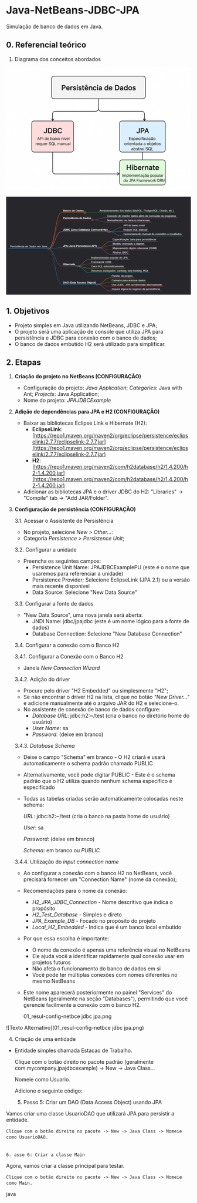 # Java-NetBeans-JDBC-JPA

Simulação de banco de dados em Java.

## 0. Referencial teórico
1. Diagrama dos conceitos abordados
   
![Diagrama 1](00_dia-coneitos.png)

![Diagrama 2](19_Java_JDBC_JPA_DAO.JPG)


## 1. Objetivos

- Projeto simples em Java utilizando NetBeans, JDBC e JPA;
- O projeto será uma aplicação de console que utiliza JPA para persistência e JDBC para conexão com o banco de dados;
- O banco de dados embutido H2 será utilizado para simplificar.

## 2. Etapas

1. **Criação do projeto no NetBeans (CONFIGURAÇÃO)**
   - Configuração do projeto: _Java Application_; _Categories_: Java with Ant; _Projects_: Java Application;
   - Nome do projeto: _JPAJDBCExample_

2. **Adição de dependências para JPA e H2 (CONFIGURAÇÃO)**
   - Baixar as bibliotecas Eclipse Link e Hibernate (H2):
     - **EclipseLink**: [https://repo1.maven.org/maven2/org/eclipse/persistence/eclipselink/2.7.7/eclipselink-2.7.7.jar](https://repo1.maven.org/maven2/org/eclipse/persistence/eclipselink/2.7.7/eclipselink-2.7.7.jar)
     - **H2**: [https://repo1.maven.org/maven2/com/h2database/h2/1.4.200/h2-1.4.200.jar](https://repo1.maven.org/maven2/com/h2database/h2/1.4.200/h2-1.4.200.jar)
   - Adicionar as bibliotecas JPA e o driver JDBC do H2: "Libraries" -> "Compile" tab -> "Add JAR/Folder".

3. **Configuração de persistência (CONFIGURAÇÃO)**

   3.1. Acessar o Assistente de Persistência  
   - No projeto, selecione _New > Other..._:  
   - Categoria _Persistence_ > _Persistence Unit_;

   3.2. Configurar a unidade  
   - Preencha os seguintes campos:  
     - Persistence Unit Name: JPAJDBCExamplePU (este é o nome que usaremos para referenciar a unidade)  
     - Persistence Provider: Selecione EclipseLink (JPA 2.1) ou a versão mais recente disponível  
     - Data Source: Selecione "New Data Source"

   3.3. Configurar a fonte de dados  
   - "New Data Source", uma nova janela será aberta:  
     - JNDI Name: jdbc/jpajdbc (este é um nome lógico para a fonte de dados)  
     - Database Connection: Selecione "New Database Connection"

   3.4. Configurar a conexão com o Banco H2  
   
   3.4.1. Configurar a Conexão com o Banco H2  
   - Janela _New Connection Wizard_

   3.4.2. Adição do driver  
   - Procure pelo driver "H2 Embedded" ou simplesmente "H2";  
   - Se não encontrar o driver H2 na lista, clique no botão _"New Driver..."_ e adicione manualmente até o arquivo JAR do H2 e selecione-o.  
   - No assistente de conexão de banco de dados configure:  
     - _Database URL_: jdbc:h2:~/test (cria o banco no diretório home do usuário)  
     - _User Name_: sa  
     - _Password_: (deixe em branco)  

   3.4.3. _Database Schema_  
   - Deixe o campo "Schema" em branco - O H2 criará e usará automaticamente o schema padrão chamado PUBLIC  
   - Alternativamente, você pode digitar PUBLIC - Este é o schema padrão que o H2 utiliza quando nenhum schema específico é especificado  
   - Todas as tabelas criadas serão automaticamente colocadas neste schema:  
     
     _URL_: jdbc:h2:~/test (cria o banco na pasta home do usuário)  
     
     _User_: sa  
     
     _Password_: (deixe em branco)  
     
     _Schema_: em branco ou _PUBLIC_

   3.4.4. Utilização do _input connection name_  
   - Ao configurar a conexão com o banco H2 no NetBeans, você precisará fornecer um "Connection Name" (nome da conexão);  
   - Recomendações para o nome da conexão:  
     - _H2_JPA_JDBC_Connection_ - Nome descritivo que indica o propósito  
     - _H2_Test_Database_ - Simples e direto  
     - _JPA_Example_DB_ - Focado no propósito do projeto  
     - _Local_H2_Embedded_ - Indica que é um banco local embutido  
   - Por que essa escolha é importante:  
     - O nome da conexão é apenas uma referência visual no NetBeans  
     - Ele ajuda você a identificar rapidamente qual conexão usar em projetos futuros  
     - Não afeta o funcionamento do banco de dados em si  
     - Você pode ter múltiplas conexões com nomes diferentes no mesmo NetBeans  
   - Este nome aparecerá posteriormente no painel "Services" do NetBeans (geralmente na seção "Databases"), permitindo que você gerencie facilmente a conexão com o banco H2.

     01_resul-config-netbce jdbc jpa.png

![Texto Alternativo](01_resul-config-netbce jdbc jpa.png)

4. Criação de uma entidade
- Entidade simples chamada Estacao de Trabalho.

    Clique com o botão direito no pacote padrão (geralmente com.mycompany.jpajdbcexample) -> New -> Java Class...

    Nomeie como Usuario.

    Adicione o seguinte código:

  5. Passo 5: Criar um DAO (Data Access Object) usando JPA

Vamos criar uma classe UsuarioDAO que utilizará JPA para persistir a entidade.

    Clique com o botão direito no pacote -> New -> Java Class -> Nomeie como UsuarioDAO.


    6. asso 6: Criar a classe Main

Agora, vamos criar a classe principal para testar.

    Clique com o botão direito no pacote -> New -> Java Class -> Nomeie como Main.

java
